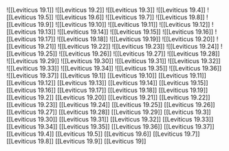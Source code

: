 ![[Leviticus 19.1]]
![[Leviticus 19.2]]
![[Leviticus 19.3]]
![[Leviticus 19.4]]
![[Leviticus 19.5]]
![[Leviticus 19.6]]
![[Leviticus 19.7]]
![[Leviticus 19.8]]
![[Leviticus 19.9]]
![[Leviticus 19.10]]
![[Leviticus 19.11]]
![[Leviticus 19.12]]
![[Leviticus 19.13]]
![[Leviticus 19.14]]
![[Leviticus 19.15]]
![[Leviticus 19.16]]
![[Leviticus 19.17]]
![[Leviticus 19.18]]
![[Leviticus 19.19]]
![[Leviticus 19.20]]
![[Leviticus 19.21]]
![[Leviticus 19.22]]
![[Leviticus 19.23]]
![[Leviticus 19.24]]
![[Leviticus 19.25]]
![[Leviticus 19.26]]
![[Leviticus 19.27]]
![[Leviticus 19.28]]
![[Leviticus 19.29]]
![[Leviticus 19.30]]
![[Leviticus 19.31]]
![[Leviticus 19.32]]
![[Leviticus 19.33]]
![[Leviticus 19.34]]
![[Leviticus 19.35]]
![[Leviticus 19.36]]
![[Leviticus 19.37]]
[[Leviticus 19.1]]
[[Leviticus 19.10]]
[[Leviticus 19.11]]
[[Leviticus 19.12]]
[[Leviticus 19.13]]
[[Leviticus 19.14]]
[[Leviticus 19.15]]
[[Leviticus 19.16]]
[[Leviticus 19.17]]
[[Leviticus 19.18]]
[[Leviticus 19.19]]
[[Leviticus 19.2]]
[[Leviticus 19.20]]
[[Leviticus 19.21]]
[[Leviticus 19.22]]
[[Leviticus 19.23]]
[[Leviticus 19.24]]
[[Leviticus 19.25]]
[[Leviticus 19.26]]
[[Leviticus 19.27]]
[[Leviticus 19.28]]
[[Leviticus 19.29]]
[[Leviticus 19.3]]
[[Leviticus 19.30]]
[[Leviticus 19.31]]
[[Leviticus 19.32]]
[[Leviticus 19.33]]
[[Leviticus 19.34]]
[[Leviticus 19.35]]
[[Leviticus 19.36]]
[[Leviticus 19.37]]
[[Leviticus 19.4]]
[[Leviticus 19.5]]
[[Leviticus 19.6]]
[[Leviticus 19.7]]
[[Leviticus 19.8]]
[[Leviticus 19.9]]
[[Leviticus 19]]
